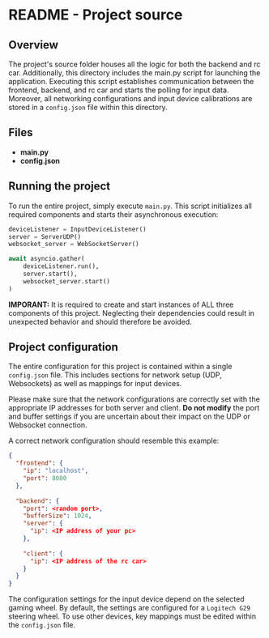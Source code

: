 # README - Project source 

## Overview
The project's source folder houses all the logic for both the backend and rc car. Additionally, this directory includes the main.py script for launching the application. Executing this script establishes communication between the frontend, backend, and rc car and starts the polling for input data.
Moreover, all networking configurations and input device calibrations are stored in a `config.json` file within this directory.
## Files

- **main.py**
- **config.json**

## Running the project

To run the entire project, simply execute `main.py`. This script initializes all required components and starts their asynchronous execution:
```python
deviceListener = InputDeviceListener()
server = ServerUDP()
websocket_server = WebSocketServer()

await asyncio.gather(
    deviceListener.run(),
    server.start(),
    websocket_server.start()
)
```
**IMPORANT:** It is required to create and start instances of ALL three components of this project. 
Neglecting their dependencies could result in unexpected behavior and should therefore be avoided.

## Project configuration

The entire configuration for this project is contained within a single `config.json` file. This includes sections for network setup (UDP, Websockets) as well as mappings for input devices.

Please make sure that the network configurations are correctly set with the appropriate IP addresses for both server and client. **Do not modify** the port and buffer settings if you are uncertain about their impact on the UDP or Websocket connection.

A correct network configuration should resemble this example:

```json
{
  "frontend": {
    "ip": "localhost",
    "port": 8000
  },
  
  "backend": {
    "port": <random port>,
    "bufferSize": 1024,
    "server": {
      "ip": <IP address of your pc>
    },
    
    "client": {
      "ip": <IP address of the rc car>
    }
  }
}
```

The configuration settings for the input device depend on the selected gaming wheel. By default, the settings are configured for a `Logitech G29` steering wheel. To use other devices, key mappings must be edited within the `config.json` file.